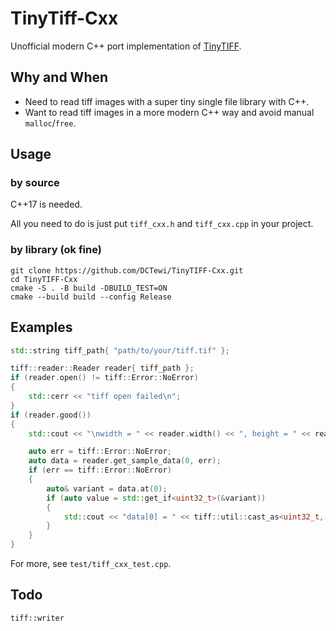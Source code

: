 # TinyTiff-Cxx

Unofficial modern C++ port implementation of [TinyTIFF](https://github.com/jkriege2/TinyTIFF).

## Why and When

- Need to read tiff images with a super tiny single file library with C++.
- Want to read tiff images in a more modern C++ way and avoid manual `malloc`/`free`.

## Usage

### by source

C++17 is needed.

All you need to do is just put `tiff_cxx.h` and `tiff_cxx.cpp` in your project.

### by library (ok fine)

```shell
git clone https://github.com/DCTewi/TinyTIFF-Cxx.git
cd TinyTIFF-Cxx
cmake -S . -B build -DBUILD_TEST=ON
cmake --build build --config Release
```

## Examples

```cpp
std::string tiff_path{ "path/to/your/tiff.tif" };

tiff::reader::Reader reader{ tiff_path };
if (reader.open() != tiff::Error::NoError)
{
    std::cerr << "tiff open failed\n";
}
if (reader.good())
{
    std::cout << "\nwidth = " << reader.width() << ", height = " << reader.height() << "\n"

    auto err = tiff::Error::NoError;
    auto data = reader.get_sample_data(0, err);
    if (err == tiff::Error::NoError)
    {
        auto& variant = data.at(0);
        if (auto value = std::get_if<uint32_t>(&variant))
        {
            std::cout << "data[0] = " << tiff::util::cast_as<uint32_t, float>(*value) << "\n";
        }
    }
}
```

For more, see `test/tiff_cxx_test.cpp`.

## Todo

`tiff::writer`
